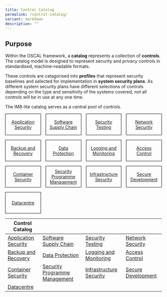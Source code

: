 ```yaml
---
title: Control Catalog
permalink: /control-catalog/
variant: markdown
description: ""
---
```

<style>
	#grid.controls {
	  display: grid;
	  grid-template-columns: repeat(4, minmax(0, 1fr));
	  grid-auto-rows: 1fr;
	  grid-gap: 15px;
	}
	
	#grid.controls > div.content {
	  display: contents;
  }
	
	#grid.controls > div.content > div {
	  border: 1px solid black;
	  padding: 8px;
    display: flex;
	  justify-content: center;
	  align-items: center;
	  text-align: center;
	}
	</style>

## Purpose

Within the OSCAL framework, a **catalog** represents a collection of **controls**. The catalog model is designed to represent security and privacy controls in standardised, machine-readable formats.

These controls are catagorised into **profiles** that represent security baselines and selected for implementation in **system security plans**. As different system security plans have different selections of controls depending on the type and sensitivity of the systems covered, not all controls will be in use at any one time.

The IM8-lite catalog serves as a central pool of controls.

<div class="controls" id="grid">
	<div class="content">
	  <div><a href="/control-catalog/001-application-security/" rel="noopener noreferrer nofollow">Application Security</a></div>
		<div><a href="/control-catalog/002-software-supply-chain/" rel="noopener noreferrer nofollow">Software Supply Chain</a></div>
		<div><a href="/control-catalog/003-security-testing/" rel="noopener noreferrer nofollow">Security Testing</a></div>
		<div><a href="/control-catalog/004-network-security/" rel="noopener noreferrer nofollow">Network Security</a></div>
	</div>
	<div class="content">
		<div><a href="/control-catalog/005-backup-and-recovery/" rel="noopener noreferrer nofollow">Backup and Recovery</a></div>
		<div><a href="/control-catalog/006-data-protection/" rel="noopener noreferrer nofollow">Data Protection</a></div>
		<div><a href="/control-catalog/007-logging-and-monitoring/" rel="noopener noreferrer nofollow">Logging and Monitoring</a></div>
		<div><a href="/control-catalog/008-access-control/" rel="noopener noreferrer nofollow">Access Control</a></div>
	</div>
	<div class="content">
		<div><a href="/control-catalog/009-container-security/" rel="noopener noreferrer nofollow">Container Security</a></div>
	  <div><a href="/control-catalog/010-security-programme-management/" rel="noopener noreferrer nofollow">Security Programme Management</a></div>
	  <div><a href="/control-catalog/011-infrastructure-security/" rel="noopener noreferrer nofollow">Infrastructure Security</a></div>
	  <div><a href="/control-catalog/012-secure-development/" rel="noopener noreferrer nofollow">Secure Development</a></div>
	</div>
	<div class="content">
	  <div><a href="/control-catalog/013-datacentre/" rel="noopener noreferrer nofollow">Datacentre</a></div>
	</div>
</div>

| Control Catalog | | | |
| -- | -- | -- | -- |
| [Application Security](/control-catalog/001-application-security/) | [Software Supply Chain](/control-catalog/002-software-supply-chain/) | [Security Testing](/control-catalog/003-security-testing/) | [Network Security](/control-catalog/004-network-security/) |
| [Backup and Recovery](/control-catalog/005-backup-and-recovery/) |  [Data Protection](/control-catalog/006-data-protection/) | [Logging and Monitoring](/control-catalog/007-logging-and-monitoring/) | [Access Control](/control-catalog/008-access-control/) | 
[Container Security](/control-catalog/009-container-security/) | [Security Programme Management](/control-catalog/010-security-programme-management/) | [Infrastructure Security](/control-catalog/011-infrastructure-security/) | [Secure Development](/control-catalog/012-secure-development/) | 
[Datacentre](/control-catalog/013-datacentre/) |